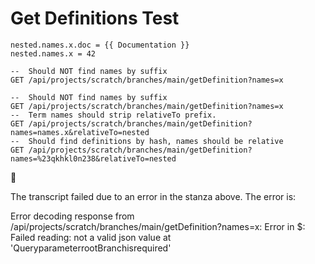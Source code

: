 # Get Definitions Test

```unison
nested.names.x.doc = {{ Documentation }}
nested.names.x = 42
```

```api
--  Should NOT find names by suffix
GET /api/projects/scratch/branches/main/getDefinition?names=x

```

```api
--  Should NOT find names by suffix
GET /api/projects/scratch/branches/main/getDefinition?names=x
--  Term names should strip relativeTo prefix.
GET /api/projects/scratch/branches/main/getDefinition?names=names.x&relativeTo=nested
--  Should find definitions by hash, names should be relative
GET /api/projects/scratch/branches/main/getDefinition?names=%23qkhkl0n238&relativeTo=nested
```


🛑

The transcript failed due to an error in the stanza above. The error is:

Error decoding response from /api/projects/scratch/branches/main/getDefinition?names=x: Error in $: Failed reading: not a valid json value at 'QueryparameterrootBranchisrequired'
